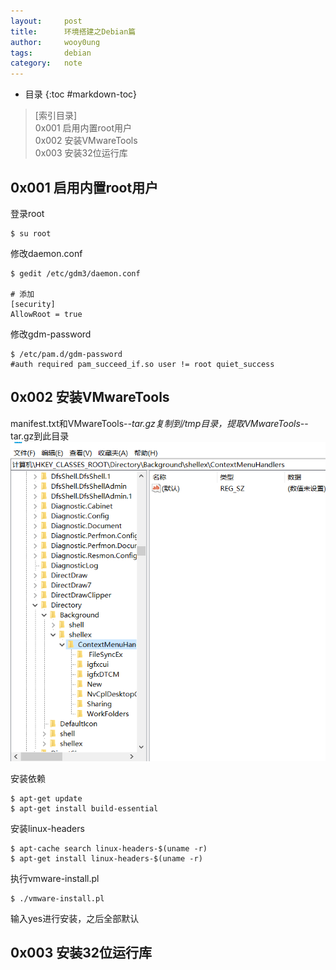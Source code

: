 ```yaml
---
layout:		post
title:		环境搭建之Debian篇
author:		wooy0ung
tags:		debian
category:  	note
---
```


- 目录
{:toc #markdown-toc}

>[索引目录]  
>0x001 启用内置root用户  
>0x002 安装VMwareTools  
>0x003 安装32位运行库  
<!-- more -->


## 0x001 启用内置root用户

登录root
```
$ su root
```

修改daemon.conf
```
$ gedit /etc/gdm3/daemon.conf

# 添加
[security]
AllowRoot = true
```

修改gdm-password
```
$ /etc/pam.d/gdm-password
#auth required pam_succeed_if.so user != root quiet_success
```


## 0x002 安装VMwareTools

manifest.txt和VMwareTools-*-tar.gz复制到/tmp目录，提取VMwareTools-*-tar.gz到此目录
![](/assets/img/note/2018-02-21-windows-environment/0x002-001.png)

安装依赖
```
$ apt-get update
$ apt-get install build-essential
```

安装linux-headers
```
$ apt-cache search linux-headers-$(uname -r)
$ apt-get install linux-headers-$(uname -r)
```

执行vmware-install.pl
```
$ ./vmware-install.pl
```

输入yes进行安装，之后全部默认


## 0x003 安装32位运行库

```

```